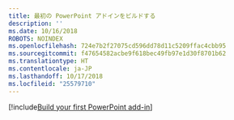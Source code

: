 ```yaml
---
title: 最初の PowerPoint アドインをビルドする
description: ''
ms.date: 10/16/2018
ROBOTS: NOINDEX
ms.openlocfilehash: 724e7b2f27075cd596dd78d11c5209ffac4cbb95
ms.sourcegitcommit: f47654582acbe9f618bec49fb97e1d30f8701b62
ms.translationtype: HT
ms.contentlocale: ja-JP
ms.lasthandoff: 10/17/2018
ms.locfileid: "25579710"
---
```

[!include[Build your first PowerPoint add-in](../includes/file-get-started-powerpoint.md)]